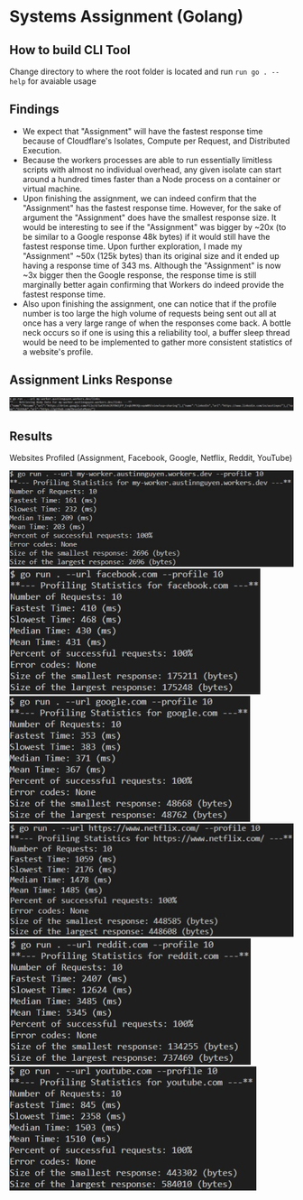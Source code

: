 # Systems Assignment (Golang)

## How to build CLI Tool

Change directory to where the root folder is located and run `run go . --help` for avaiable usage

## Findings
* We expect that "Assignment" will have the fastest response time because of Cloudflare's Isolates, Compute per Request, and Distributed Execution.
* Because the workers processes are able to run essentially limitless scripts with almost no individual overhead, any given isolate can start around a hundred times faster than a Node process on a container or virtual machine.
* Upon finishing the assignment, we can indeed confirm that the "Assignment" has the fastest response time. However, for the sake of argument the "Assignment" does have the smallest response size. It would be interesting to see if the "Assignment" was bigger by ~20x (to be similar to a Google response 48k bytes) if it would still have the fastest response time. Upon further exploration, I made my "Assignment" ~50x (125k bytes) than its original size and it ended up having a response time of 343 ms. Although the "Assignment" is now ~3x bigger then the Google response, the response time is still marginally better again confirming that Workers do indeed provide the fastest response time. 
* Also upon finishing the assignment, one can notice that if the profile number is too large the high volume of requests being sent out all at once has a very large range of when the responses come back. A bottle neck occurs so if one is using this a reliability tool, a buffer sleep thread would be need to be implemented to gather more consistent statistics of a website's profile. 

## Assignment Links Response
![Assignment Link](img/AssignmentLink.jpg)

## Results
Websites Profiled (Assignment, Facebook, Google, Netflix, Reddit, YouTube)

![Assignment](img/Assignment.jpg)
![Facebook](img/Facebook.jpg)
![Google](img/Google.jpg)
![Netflix](img/Netflix.jpg)
![Reddit](img/Reddit.jpg)
![YouTube](img/YouTube.jpg)
